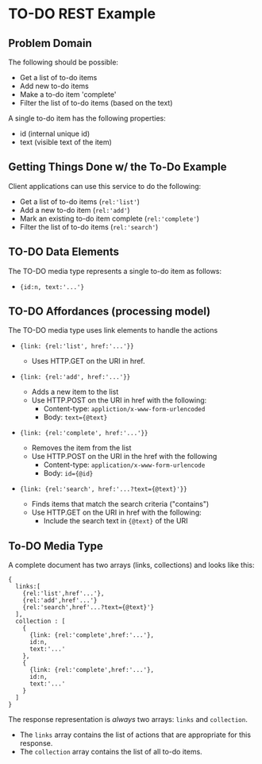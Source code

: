 # TO-DO REST Example

## Problem Domain
The following should be possible:
 * Get a list of to-do items
 * Add new to-do items
 * Make a to-do item 'complete'
 * Filter the list of to-do items (based on the text)

A single to-do item has the following properties:
 * id (internal unique id)
 * text (visible text of the item)

## Getting Things Done w/ the To-Do Example
Client applications can use this service to do the following:
 * Get a list of to-do items (`rel:'list'`)
 * Add a new to-do item (`rel:'add'`)
 * Mark an existing to-do item complete (`rel:'complete'`)
 * Filter the list of to-do items (`rel:'search'`)

## TO-DO Data Elements
The TO-DO media type represents a single to-do item as follows:
  * `{id:n, text:'...'}`

## TO-DO Affordances (processing model)
The TO-DO media type uses link elements to handle the actions
  * `{link: {rel:'list', href:'...'}}`
    * Uses HTTP.GET on the URI in href.

  * `{link: {rel:'add', href:'...'}}`
    * Adds a new item to the list
    * Use HTTP.POST on the URI in href with the following:
      * Content-type: `appliction/x-www-form-urlencoded`
      * Body: `text={@text}`

  * `{link: {rel:'complete', href:'...'}}`
    * Removes the item from the list
    * Use HTTP.POST on the URI in the href with the following
      * Content-type: `application/x-www-form-urlencode`
      * Body: `id={@id}`

  * `{link: {rel:'search', href:'...?text={@text}'}}`
    * Finds items that match the search criteria ("contains")
    * Use HTTP.GET on the URI in href with the following:
      * Include the search text in `{@text}` of the URI

## To-DO Media Type

A complete document has two arrays (links, collections) and looks like this:

```
{
  links:[
    {rel:'list',href'...'},
    {rel:'add',href'...'}
    {rel:'search',href'...?text={@text}'}
  ],
  collection : [
    {
      {link: {rel:'complete',href:'...'},
      id:n,
      text:'...'
    },
    {
      {link: {rel:'complete',href:'...'},
      id:n,
      text:'...'
    }
  ]
}
```

The response representation is *always* two arrays: `links` and `collection`.
 * The `links` array contains the list of actions that are appropriate for this response.
 * The `collection` array contains the list of all to-do items.

